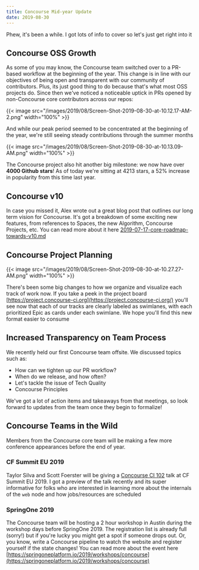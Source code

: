 ```yaml
---
title: Concourse Mid-year Update
date: 2019-08-30
---
```


Phew, it's been a while. I got lots of info to cover so let's just get right into it

<!-- more -->

## Concourse OSS Growth

As some of you may know, the Concourse team switched over to a PR-based workflow at the beginning of the year. This
change is in line with our objectives of being open and transparent with our community of contributors. Plus, its just
good thing to do because that's what most OSS projects do. Since then we've noticed a noticeable uptick in PRs opened by
non-Concourse core contributors across our repos:

{{< image src="/images/2019/08/Screen-Shot-2019-08-30-at-10.12.17-AM-2.png" width="100%" >}}

And while our peak period seemed to be concentrated at the beginning of the year, we're still seeing steady
contributions through the summer months

{{< image src="/images/2019/08/Screen-Shot-2019-08-30-at-10.13.09-AM.png" width="100%" >}}

The Concourse project also hit another big milestone: we now have over **4000 Github stars**! As of today we're sitting
at 4213 stars, a 52% increase in popularity from this time last year.

## Concourse v10

In case you missed it, Alex wrote out a great blog post that outlines our long term vision for Concourse. It's got a
breakdown of some exciting new features, from references to Spaces, the new Algorithm, Concourse Projects, etc. You can
read more about it here [2019-07-17-core-roadmap-towards-v10.md](2019-07-17-core-roadmap-towards-v10.md)

## Concourse Project Planning

{{< image src="/images/2019/08/Screen-Shot-2019-08-30-at-10.27.27-AM.png" width="100%" >}}

There's been some big changes to how we organize and visualize each track of work now. If you take a peek in the project
board [https://project.concourse-ci.org](https://project.concourse-ci.org/) you'll see now that each of our tracks are
clearly labeled as swimlanes, with each prioritized Epic as cards under each swimlane. We hope you'll find this new
format easier to consume

## Increased Transparency on Team Process

We recently held our first Concourse team offsite. We discussed topics such as:

- How can we tighten up our PR workflow?
- When do we release, and how often?
- Let's tackle the issue of Tech Quality
- Concourse Principles

We've got a lot of action items and takeaways from that meetings, so look forward to updates from the team once they
begin to formalize!

## Concourse Teams in the Wild

Members from the Concourse core team will be making a few more conference appearances before the end of year.

### **CF Summit EU 2019**

Taylor Silva and Scott Foerster will be giving
a [Concourse CI 102](https://cfeu19.sched.com/event/RBoh/concourse-ci-102-denise-yu-pivotal) talk at CF Summit EU 2019.
I got a preview of the talk recently and its super informative for folks who are interested in learning more about the
internals of the `web` node and how jobs/resources are scheduled

### **SpringOne 2019**

The Concourse team will be hosting a 2 hour workshop in Austin during the workshop days before SpringOne 2019. The
registration list is already full (sorry!) but if you're lucky you might get a spot if someone drops out. Or, you know,
write a Concourse pipeline to watch the website and register yourself if the state changes! You can read more about the
event
here [https://springoneplatform.io/2019/workshops/concourse](https://springoneplatform.io/2019/workshops/concourse)

